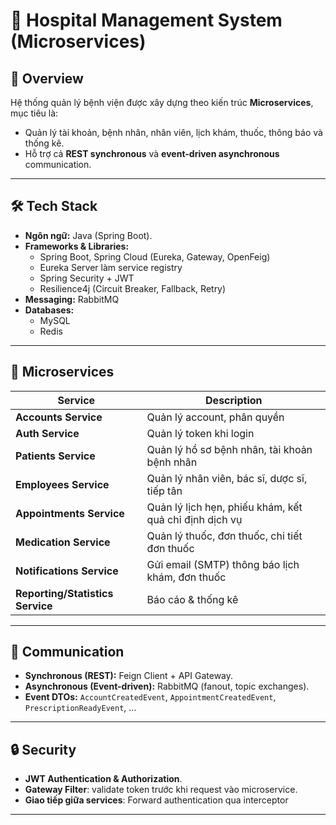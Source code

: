 # 🏥 Hospital Management System (Microservices)

## 📌 Overview

Hệ thống quản lý bệnh viện được xây dựng theo kiến trúc **Microservices**, mục tiêu là:

- Quản lý tài khoản, bệnh nhân, nhân viên, lịch khám, thuốc, thông báo và thống kê.
- Hỗ trợ cả **REST synchronous** và **event-driven asynchronous** communication.

---

## 🛠️ Tech Stack

- **Ngôn ngữ:** Java (Spring Boot).
- **Frameworks & Libraries:**
  - Spring Boot, Spring Cloud (Eureka, Gateway, OpenFeig)
  - Eureka Server làm service registry
  - Spring Security + JWT
  - Resilience4j (Circuit Breaker, Fallback, Retry)
- **Messaging:** RabbitMQ
- **Databases:**
  - MySQL
  - Redis

---

## 🧩 Microservices

| Service                          | Description                                            |
| -------------------------------- | ------------------------------------------------------ |
| **Accounts Service**             | Quản lý account, phân quyền                            |
| **Auth Service**                 | Quản lý token khi login                                |
| **Patients Service**             | Quản lý hồ sơ bệnh nhân, tài khoản bệnh nhân           |
| **Employees Service**            | Quản lý nhân viên, bác sĩ, dược sĩ, tiếp tân           |
| **Appointments Service**         | Quản lý lịch hẹn, phiếu khám, kết quả chỉ định dịch vụ |
| **Medication Service**           | Quản lý thuốc, đơn thuốc, chi tiết đơn thuốc           |
| **Notifications Service**        | Gửi email (SMTP) thông báo lịch khám, đơn thuốc        |
| **Reporting/Statistics Service** | Báo cáo & thống kê                                     |

---

## 🔗 Communication

- **Synchronous (REST):** Feign Client + API Gateway.
- **Asynchronous (Event-driven):** RabbitMQ (fanout, topic exchanges).
- **Event DTOs:** `AccountCreatedEvent`, `AppointmentCreatedEvent`, `PrescriptionReadyEvent`, …

---

## 🔒 Security

- **JWT Authentication & Authorization**.
- **Gateway Filter**: validate token trước khi request vào microservice.
- **Giao tiếp giữa services**: Forward authentication qua interceptor

---
